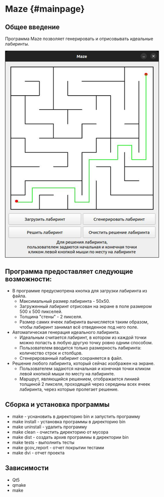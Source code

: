 # Maze {#mainpage}

## Общее введение
Программа Maze позволяет генерировать и отрисовывать идеальные лабиринты.


![screenshot of Maze](./maze.jpg)


## Программа предоставляет следующие возможности:
- В программе предусмотрена кнопка для загрузки лабиринта из файла.
    - Максимальный размер лабиринта - 50х50.
    - Загруженный лабиринт отрисован на экране в поле размером 500 x 500 пикселей.
    - Толщина "стены" - 2 пикселя.
    - Размер самих ячеек лабиринта вычисляется таким образом, чтобы лабиринт занимал всё отведенное под него поле.
- Автоматическая генерация идеального лабиринта.
    - Идеальным считается лабиринт, в котором из каждой точки можно попасть в любую другую точку ровно одним способом.
    - Пользователем вводится только размерность лабиринта: количество строк и столбцов.
    - Сгенерированный лабиринт сохраняется в файл.
- Решение любого лабиринта, который сейчас изображен на экране.
    - Пользователем задаются начальная и конечная точки кликом левой кнопкой мыши по месту на лабиринте.
    - Маршрут, являющийся решением, отображается линией толщиной 2 пикселя, проходящей через середины всех ячеек лабиринта, через которые пролегает решение.

## Сборка и установка программы
- make             - уснановить в директорию bin и запустить программу
- make install     - установка программы в директорию bin
- make uninstall   - удалить программу
- make clean       - очистить директорию от мусора
- make dist        - создать архив программы в директории bin
- make tests       - выполнить тесты
- make gcov_report - отчет покрытии тестами
- make dvi         - отчет проекта

## Зависимости
- Qt5
- qmake
- make
